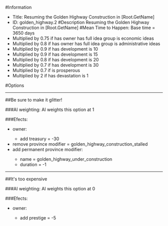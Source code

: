 #Information
 - Title: Resuming the Golden Highway Construction in [Root.GetName]
 - ID: golden_highway.2
#Description
Resuming the Golden Highway Construction in [Root.GetName]
#Mean Time to Happen:
Base time = 3650 days
 - Multiplied by 0.75 if has owner has full idea group is economic ideas
 - Multiplied by 0.8 if has owner has full idea group is administrative ideas
 - Multiplied by 0.9 if has development is 10
 - Multiplied by 0.9 if has development is 15
 - Multiplied by 0.8 if has development is 20
 - Multiplied by 0.7 if has development is 30
 - Multiplied by 0.7 if is prosperous
 - Multiplied by 2 if has devastation is 1

#Options

___
##Be sure to make it glitter!

###AI weighting:
AI weights this option at 1


###Efects:<ul><li>owner:</li><ul><li>add treasury = -30</li></ul><li>remove province modifier = golden_highway_construction_stalled</li><li>add permanent province modifier:</li><ul><li>name = golden_highway_under_construction</li><li>duration = -1</li></ul></ul>

___
##It's too expensive

###AI weighting:
AI weights this option at 0


###Efects:<ul><li>owner:</li><ul><li>add prestige = -5</li></ul></ul>
